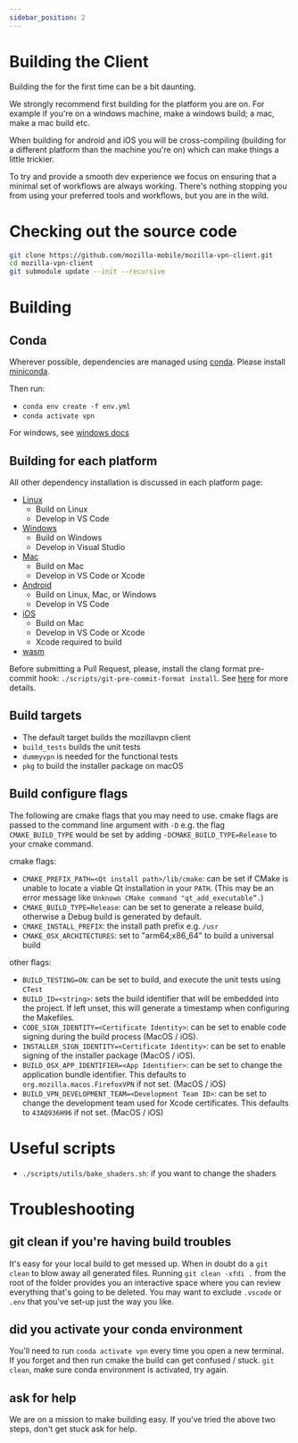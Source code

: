 ```yaml
---
sidebar_position: 2
---
```




# Building the Client
Building the for the first time can be a bit daunting.

We strongly recommend first building for the platform you are on. For example if you're on a windows machine, make a windows build; a mac, make a mac build etc.

When building for android and iOS you will be cross-compiling (building for a different platform than the machine you're on) which can make things a little trickier.

To try and provide a smooth dev experience we focus on ensuring that a minimal set of workflows are always working. There's nothing stopping you from using your preferred tools and workflows, but you are in the wild.

# Checking out the source code

```bash
git clone https://github.com/mozilla-mobile/mozilla-vpn-client.git
cd mozilla-vpn-client
git submodule update --init --recursive
```

# Building

## Conda
Wherever possible, dependencies are managed using [conda](https://docs.conda.io/en/latest/miniconda.html).
Please install [miniconda](https://docs.conda.io/en/latest/miniconda.html).

Then run:
* `conda env create -f env.yml`
* `conda activate vpn`

For windows, see [windows docs](./windows.md#conda)

## Building for each platform

All other dependency installation is discussed in each platform page:
* [Linux](./linux.md)
   * Build on Linux
   * Develop in VS Code
* [Windows](./windows.md)
   * Build on Windows
   * Develop in Visual Studio
* [Mac](./macos.md)
   * Build on Mac
   * Develop in VS Code or Xcode
* [Android](./android.md)
   * Build on Linux, Mac, or Windows
   * Develop in VS Code
* [iOS](./ios.md)
   * Build on Mac
   * Develop in VS Code or Xcode
   * Xcode required to build
* [wasm](./wasm.md)

Before submitting a Pull Request, please, install the clang format pre-commit hook: `./scripts/git-pre-commit-format install`. See [here](/README.md#pre-commit-formatting-hook) for more details.

## Build targets

* The default target builds the mozillavpn client
* `build_tests` builds the unit tests
* `dummyvpn` is needed for the functional tests
* `pkg` to build the installer package on macOS

## Build configure flags

The following are cmake flags that you may need to use.
cmake flags are passed to the command line argument with `-D` e.g. the flag `CMAKE_BUILD_TYPE` would be set by adding `-DCMAKE_BUILD_TYPE=Release` to your cmake command.

cmake flags:
* `CMAKE_PREFIX_PATH=<Qt install path>/lib/cmake`: can be set if CMake is unable
   to locate a viable Qt installation in your `PATH`. (This may be an error message
   like `Unknown CMake command "qt_add_executable”.`)
* `CMAKE_BUILD_TYPE=Release`: can be set to generate a release build, otherwise a
  Debug build is generated by default.
* `CMAKE_INSTALL_PREFIX`: the install path prefix e.g. `/usr`
* `CMAKE_OSX_ARCHITECTURES`: set to "arm64;x86_64" to build a universal build

other flags:
* `BUILD_TESTING=ON`: can be set to build, and execute the unit tests using `CTest`
* `BUILD_ID=<string>`: sets the build identifier that will be embedded into the project. If
  left unset, this will generate a timestamp when configuring the Makefiles.
* `CODE_SIGN_IDENTITY=<Certificate Identity>`: can be set to enable code signing during
the build process (MacOS / iOS).
* `INSTALLER_SIGN_IDENTITY=<Certificate Identity>`: can be set to enable signing of the
installer package (MacOS / iOS).
* `BUILD_OSX_APP_IDENTIFIER=<App Identifier>`: can be set to change the application bundle
identifier. This defaults to `org.mozilla.macos.FirefoxVPN` if not set. (MacOS / iOS)
* `BUILD_VPN_DEVELOPMENT_TEAM=<Development Team ID>`: can be set to change the development
team used for Xcode certificates. This defaults to `43AQ936H96` if not set. (MacOS / iOS)

# Useful scripts

* `./scripts/utils/bake_shaders.sh`: if you want to change the shaders

# Troubleshooting

## git clean if you're having build troubles
It's easy for your local build to get messed up. When in doubt do a `git clean` to blow away all generated files.
Running `git clean -xfdi .` from the root of the folder provides you an interactive space where you can review everything that's going to be deleted. You may want to exclude `.vscode` or `.env` that you've set-up just the way you like.

## did you activate your conda environment
You'll need to run `conda activate vpn` every time you open a new terminal. If you forget and then run cmake the build can get confused / stuck. `git clean`, make sure conda environment is activated, try again.

## ask for help
We are on a mission to make building easy. If you've tried the above two steps, don't get stuck ask for help.
